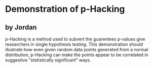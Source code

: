 #   Demonstration of p-Hacking
##  by Jordan

p-Hacking is a method used to subvert the guarentees p-values give researchers in single hypothesis testing. This demonstration should illustrate how even given random data points generated from a normal distribution, p-Hacking can make the points appear to be correlated in suggestive "statistically significant" ways.

